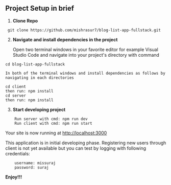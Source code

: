 ## Project Setup in brief

1.  **Clone Repo**

```shell
 git clone https://github.com/mishrasur7/blog-list-app-fullstack.git
```

2.  **Navigate and install dependencies in the project**

    Open two terminal windows in your favorite editor for example Visual Studio Code and navigate into your project's directory with command
    
```shell
cd blog-list-app-fullstack
```

    In both of the terminal windows and install dependencies as follows by navigating in each directories

```shell
cd client
then run: npm install
cd server 
then run: npm install
```

3.  **Start developing project**

```shell
    Run server with cmd: npm run dev
    Run client with cmd: npm run start
```

Your site is now running at <a href="http://localhost:3000">http://localhost:3000</a>

This application is in initial developing phase. Registering new users through client is not yet available but you can test by logging with following credentials:

```shell
    username: missuraj
    password: suraj
```
<strong>Enjoy!!!</strong>
